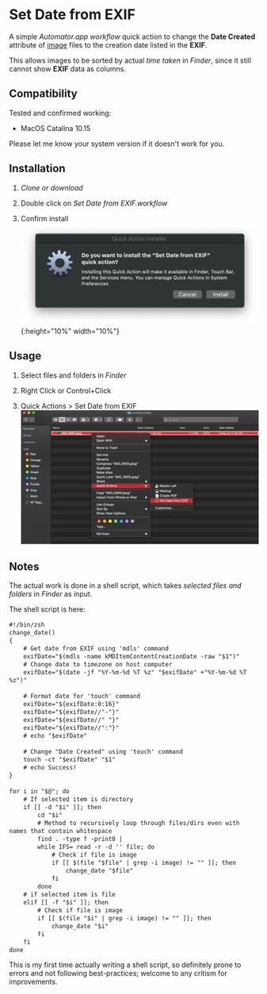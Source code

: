 # Set Date from EXIF

A simple *Automator.app* *workflow* quick action to change the **Date Created** attribute of <u>image</u> files to the creation date listed in the **EXIF**.

This allows images to be sorted by actual *time taken* in *Finder*, since it still cannot show **EXIF** data as columns.

## Compatibility

Tested and confirmed working:

- MacOS Catalina 10.15

Please let me know your system version if it doesn't work for you.

## Installation

1. *Clone or download*

2. Double click on *Set Date from EXIF.workflow*

3. Confirm install
![](./ScreenShots/ScreenShot01.png){:height="10%" width="10%"}

## Usage

1. Select files and folders in *Finder*

   [^All files in selected folders will be searched and changed recursively; Has no effect on non-image files]: 

2. Right Click or Control+Click

3. Quick Actions > Set Date from EXIF
![](./ScreenShots/ScreenShot02.png)

## Notes

The actual work is done in a shell script, which takes *selected files and folders* in *Finder* as input.

The shell script is here:

```shell
#!/bin/zsh
change_date()
{
	# Get date from EXIF using 'mdls' command
	exifDate="$(mdls -name kMDItemContentCreationDate -raw "$1")"
	# Change date to timezone on host computer
	exifDate="$(date -jf "%Y-%m-%d %T %z" "$exifDate" +"%Y-%m-%d %T %z")"

	# Format date for 'touch' command
	exifDate="${exifDate:0:16}"
	exifDate="${exifDate//"-"}"
	exifDate="${exifDate//" "}"
	exifDate="${exifDate//":"}"
	# echo "$exifDate"

	# Change "Date Created" using 'touch' command
	touch -ct "$exifDate" "$1"
	# echo Success!
}

for i in "$@"; do
	# If selected item is directory
	if [[ -d "$i" ]]; then
		cd "$i"
		# Method to recursively loop through files/dirs even with names that contain whitespace
		find . -type f -print0 |
		while IFS= read -r -d '' file; do
			# Check if file is image
			if [[ $(file "$file" | grep -i image) != "" ]]; then
				change_date "$file"
			fi
		done
	# if selected item is file
	elif [[ -f "$i" ]]; then
		# Check if file is image
		if [[ $(file "$i" | grep -i image) != "" ]]; then
			change_date "$i"
		fi
	fi
done
```

This is my first time actually writing a shell script, so definitely prone to errors and not following best-practices; welcome to any critism for improvements.
